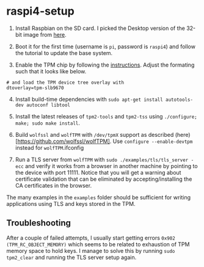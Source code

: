 # raspi4-setup

1. Install Raspbian on the SD card. I picked the Desktop version of the 32-bit image from [here](https://www.raspberrypi.org/software/operating-systems/).

2. Boot it for the first time (username is `pi`, password is `raspi4`) and follow the tutorial to update the base system.

3. Enable the TPM chip by following the [instructions](https://letstrust.de/archives/20-Mainline.html). Adjust the formating such that it looks like below.

```
# and load the TPM device tree overlay with
dtoverlay=tpm-slb9670
```

4. Install build-time dependencies with `sudo apt-get install autotools-dev autoconf libtool`

5. Install the latest releases of `tpm2-tools` and `tpm2-tss` using `./configure; make; sudo make install`.

6. Build `wolfssl` and `wolfTPM` with  `/dev/tpmX` support as described (here)[https://github.com/wolfssl/wolfTPM]. Use `configure --enable-devtpm` instead for `wolfTPM`.ifconfig

7. Run a TLS server from `wolfTPM` with `sudo ./examples/tls/tls_server -ecc` and verify it works from a browser in another machine by pointing to the device with port 11111. Notice that you will get a warning about certificate validation that can be eliminated by accepting/installing the CA certificates in the browser.

The many examples in the `examples` folder should be sufficient for writing applications using TLS and keys stored in the TPM.

## Troubleshooting

After a couple of failed attempts, I usually start getting errors `0x902 (TPM_RC_OBJECT_MEMORY)` which seems to be related to exhaustion of TPM memory space to hold keys. I manage to solve this by running `sudo tpm2_clear` and running the TLS server setup again.
